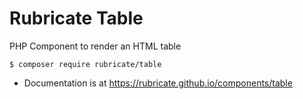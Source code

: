 # Rubricate Table
PHP Component to render an HTML table

```
$ composer require rubricate/table
```

- Documentation is at https://rubricate.github.io/components/table


